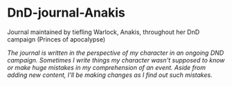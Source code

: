 # DnD-journal-Anakis
Journal maintained by tiefling Warlock, Anakis, throughout her DnD campaign (Princes of apocalypse)

_The journal is written in the perspective of my character in an ongoing DND campaign. Sometimes I write things my character wasn't supposed to know or make huge mistakes in my comprehension of an event. Aside from adding new content, I'll be making changes as I find out such mistakes._
